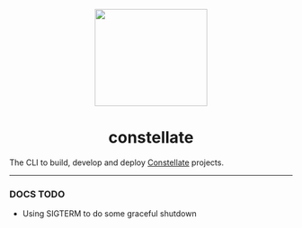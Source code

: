 <p align="center">
  <img src="https://cdn.rawgit.com/constellators/constellate/7934b911/assets/logo.png" width="200" height="173" />
</p>

<h1 align="center">constellate</h1>

The CLI to build, develop and deploy [Constellate](https://github.com/constellators/constellate) projects.

----

### DOCS TODO

  - Using SIGTERM to do some graceful shutdown
